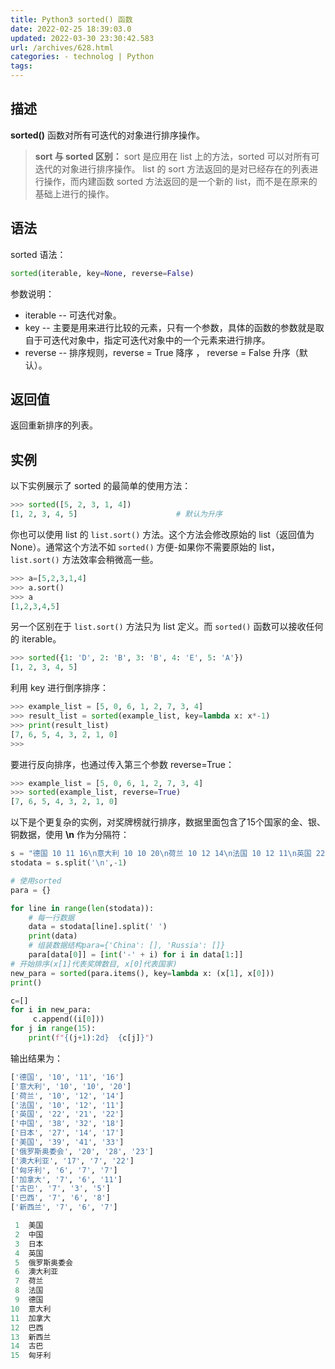 ```yaml
---
title: Python3 sorted() 函数
date: 2022-02-25 18:39:03.0
updated: 2022-03-30 23:30:42.583
url: /archives/628.html
categories: - technolog | Python
tags: 
---
```




## 描述

**sorted()** 函数对所有可迭代的对象进行排序操作。

> **sort 与 sorted 区别：** sort 是应用在 list 上的方法，sorted 可以对所有可迭代的对象进行排序操作。 list 的 sort 方法返回的是对已经存在的列表进行操作，而内建函数 sorted 方法返回的是一个新的 list，而不是在原来的基础上进行的操作。

## 语法

sorted 语法：

```Python
sorted(iterable, key=None, reverse=False)  
```

参数说明：

*   iterable -- 可迭代对象。
*   key -- 主要是用来进行比较的元素，只有一个参数，具体的函数的参数就是取自于可迭代对象中，指定可迭代对象中的一个元素来进行排序。
*   reverse -- 排序规则，reverse = True 降序 ， reverse = False 升序（默认）。

## 返回值

返回重新排序的列表。

## 实例

以下实例展示了 sorted 的最简单的使用方法：

```python
>>> sorted([5, 2, 3, 1, 4])
[1, 2, 3, 4, 5]                      # 默认为升序
```

你也可以使用 list 的 `list.sort()` 方法。这个方法会修改原始的 list（返回值为 None）。通常这个方法不如 `sorted()` 方便-如果你不需要原始的 list， `list.sort()` 方法效率会稍微高一些。

```python
>>> a=[5,2,3,1,4]
>>> a.sort()
>>> a
[1,2,3,4,5]
```

另一个区别在于 `list.sort()` 方法只为 list 定义。而 `sorted()` 函数可以接收任何的 iterable。

```python
>>> sorted({1: 'D', 2: 'B', 3: 'B', 4: 'E', 5: 'A'})
[1, 2, 3, 4, 5]
```

利用 key 进行倒序排序：

```python
>>> example_list = [5, 0, 6, 1, 2, 7, 3, 4]
>>> result_list = sorted(example_list, key=lambda x: x*-1)
>>> print(result_list)
[7, 6, 5, 4, 3, 2, 1, 0]
>>>
```

要进行反向排序，也通过传入第三个参数 reverse=True：

```python
>>> example_list = [5, 0, 6, 1, 2, 7, 3, 4]
>>> sorted(example_list, reverse=True)
[7, 6, 5, 4, 3, 2, 1, 0]
```

以下是个更复杂的实例，对奖牌榜就行排序，数据里面包含了15个国家的金、银、铜数据，使用 **\\n** 作为分隔符：

```python
s = "德国 10 11 16\n意大利 10 10 20\n荷兰 10 12 14\n法国 10 12 11\n英国 22 21 22\n中国 38 32 18\n日本 27 14 17\n美国 39 41 33\n俄罗斯奥委会 20 28 23\n澳大利亚 17 7 22\n匈牙利 6 7 7\n加拿大 7 6 11\n古巴 7 3 5\n巴西 7 6 8\n新西兰 7 6 7"
stodata = s.split('\n',-1)

# 使用sorted
para = {}

for line in range(len(stodata)):
    # 每一行数据
    data = stodata[line].split(' ')
    print(data)
    # 组装数据结构para={'China': [], 'Russia': []}
    para[data[0]] = [int('-' + i) for i in data[1:]]
# 开始排序(x[1]代表奖牌数目, x[0]代表国家)
new_para = sorted(para.items(), key=lambda x: (x[1], x[0]))
print()

c=[]
for i in new_para:
     c.append((i[0]))
for j in range(15):
    print(f"{(j+1):2d}  {c[j]}")
```

输出结果为：

```python
['德国', '10', '11', '16']
['意大利', '10', '10', '20']
['荷兰', '10', '12', '14']
['法国', '10', '12', '11']
['英国', '22', '21', '22']
['中国', '38', '32', '18']
['日本', '27', '14', '17']
['美国', '39', '41', '33']
['俄罗斯奥委会', '20', '28', '23']
['澳大利亚', '17', '7', '22']
['匈牙利', '6', '7', '7']
['加拿大', '7', '6', '11']
['古巴', '7', '3', '5']
['巴西', '7', '6', '8']
['新西兰', '7', '6', '7']

 1  美国
 2  中国
 3  日本
 4  英国
 5  俄罗斯奥委会
 6  澳大利亚
 7  荷兰
 8  法国
 9  德国
10  意大利
11  加拿大
12  巴西
13  新西兰
14  古巴
15  匈牙利
```